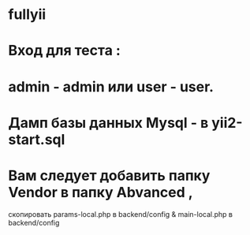 # fullyii
# Вход для теста :
# admin - admin или user - user.
# Дамп базы данных Mysql - в yii2-start.sql
# Вам следует добавить папку Vendor в папку Abvanced ,
 cкопировать params-local.php в backend/config &		main-local.php в backend/config
		
